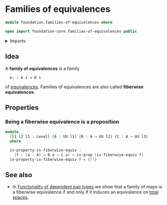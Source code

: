 # Families of equivalences

```agda
module foundation.families-of-equivalences where

open import foundation-core.families-of-equivalences public
```

<details><summary>Imports</summary>

```agda
open import foundation.equivalences
open import foundation.universe-levels

open import foundation-core.propositions
```

</details>

## Idea

A **family of equivalences** is a family

```text
  eᵢ : A i ≃ B i
```

of [equivalences](foundation-core.equivalences.md). Families of equivalences are
also called **fiberwise equivalences**.

## Properties

### Being a fiberwise equivalence is a proposition

```agda
module _
  {l1 l2 l3 : Level} {A : UU l1} {B : A → UU l2} {C : A → UU l3}
  where

  is-property-is-fiberwise-equiv :
    (f : (a : A) → B a → C a) → is-prop (is-fiberwise-equiv f)
  is-property-is-fiberwise-equiv f = {!!}
```

## See also

- In
  [Functoriality of dependent pair types](foundation-core.functoriality-dependent-pair-types.md)
  we show that a family of maps is a fiberwise equivalence if and only if it
  induces an equivalence on [total spaces](foundation.dependent-pair-types.md).
